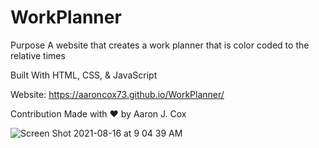 # WorkPlanner


Purpose A website that creates a work planner that is color coded to the relative times

Built With HTML, CSS, & JavaScript

Website: https://aaroncox73.github.io/WorkPlanner/

Contribution Made with ❤️ by Aaron J. Cox 

![Screen Shot 2021-08-16 at 9 04 39 AM](https://user-images.githubusercontent.com/87509934/131273228-17ceb9b9-be18-4dd9-a0bb-500a966570bf.png)
